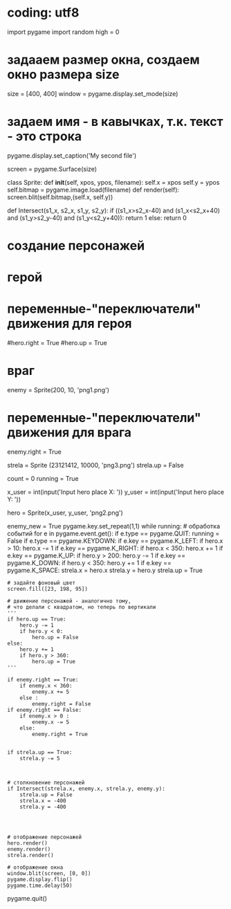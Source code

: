 # coding: utf8
import pygame
import random
high = 0
# задааем размер окна, создаем окно размера size
size = [400, 400]
window = pygame.display.set_mode(size)
# задаем имя - в кавычках, т.к. текст - это строка
pygame.display.set_caption('My second file')

screen = pygame.Surface(size)

class Sprite:
    def __init__(self, xpos, ypos, filename):
        self.x = xpos
        self.y = ypos
        self.bitmap = pygame.image.load(filename)
    def render(self):
        screen.blit(self.bitmap,(self.x, self.y))


def Intersect(s1_x, s2_x, s1_y, s2_y):
    if ((s1_x>s2_x-40) and (s1_x<s2_x+40) and (s1_y>s2_y-40) and (s1_y<s2_y+40)):
        return 1
    else:
        return 0

# создание персонажей
# герой

# переменные-"переключатели" движения для героя
#hero.right = True
#hero.up = True
# враг
enemy = Sprite(200, 10, 'png1.png')
# переменные-"переключатели" движения для врага
enemy.right = True

strela = Sprite (23121412, 10000, 'png3.png')
strela.up = False

count = 0
running = True


x_user = int(input('Input hero place X:  '))
y_user = int(input('Input hero place Y:  '))

hero = Sprite(x_user, y_user, 'png2.png')

enemy_new = True
pygame.key.set_repeat(1,1)
while running:
    # обработка событий
    for e in pygame.event.get():
        if e.type == pygame.QUIT:
            running  = False
        if e.type == pygame.KEYDOWN:
            if e.key == pygame.K_LEFT:
                if hero.x > 10:
                    hero.x -= 1
            if e.key == pygame.K_RIGHT:
                if hero.x < 350:
                    hero.x += 1
            if e.key == pygame.K_UP:
                if hero.y > 200:
                    hero.y -= 1
            if e.key == pygame.K_DOWN:
                if hero.y < 350:
                    hero.y += 1
            if e.key == pygame.K_SPACE:
                strela.x = hero.x
                strela.y = hero.y
                strela.up = True 
               
                
                
            
                

    # задайте фоновый цвет
    screen.fill([23, 198, 95])

    # движение персонажей - аналогично тому,
    # что делали с квадратом, но теперь по вертикали
    '''
    if hero.up == True:
        hero.y -= 1
        if hero.y < 0:
            hero.up = False
    else:
        hero.y += 1
        if hero.y > 360:
            hero.up = True
    '''
   
    if enemy.right == True:
        if enemy.x < 360:
            enemy.x += 5
        else :
            enemy.right = False
    if enemy.right == False:
        if enemy.x > 0 :
            enemy.x -= 5
        else:
            enemy.right = True
            
    
    if strela.up == True:
        strela.y -= 5
    


    # столкновение персонажей
    if Intersect(strela.x, enemy.x, strela.y, enemy.y):
        strela.up = False
        strela.x = -400
        strela.y = -400
       

       

    # отображение персонажей
    hero.render()
    enemy.render()
    strela.render()
    
    # отображение окна
    window.blit(screen, [0, 0])
    pygame.display.flip()
    pygame.time.delay(50)


pygame.quit()
